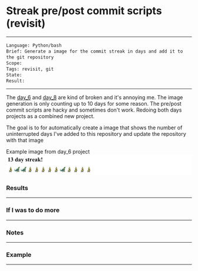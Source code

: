 # Streak pre/post commit scripts (revisit)

---
```
Language: Python/bash
Brief: Generate a image for the commit streak in days and add it to the git repository
Scope: 
Tags: revisit, git
State: 
Result: 
```
---

The [day_6](../day_6/) and [day_8](../day_8) are kind of broken and it's annoying me. The image generation is only counting up to 10 days for some reason. The pre/post commit scripts are hacky and sometimes don't work. Redoing both days projects as a combined new project.

The goal is to for automatically create a image that shows the number of uninterrupted days I've added to this repository and update the repository with that image

Example image from day_6 project
![](media/streak.jpg)

### Results


---

### If I was to do more

---

### Notes

---

### Example 

---